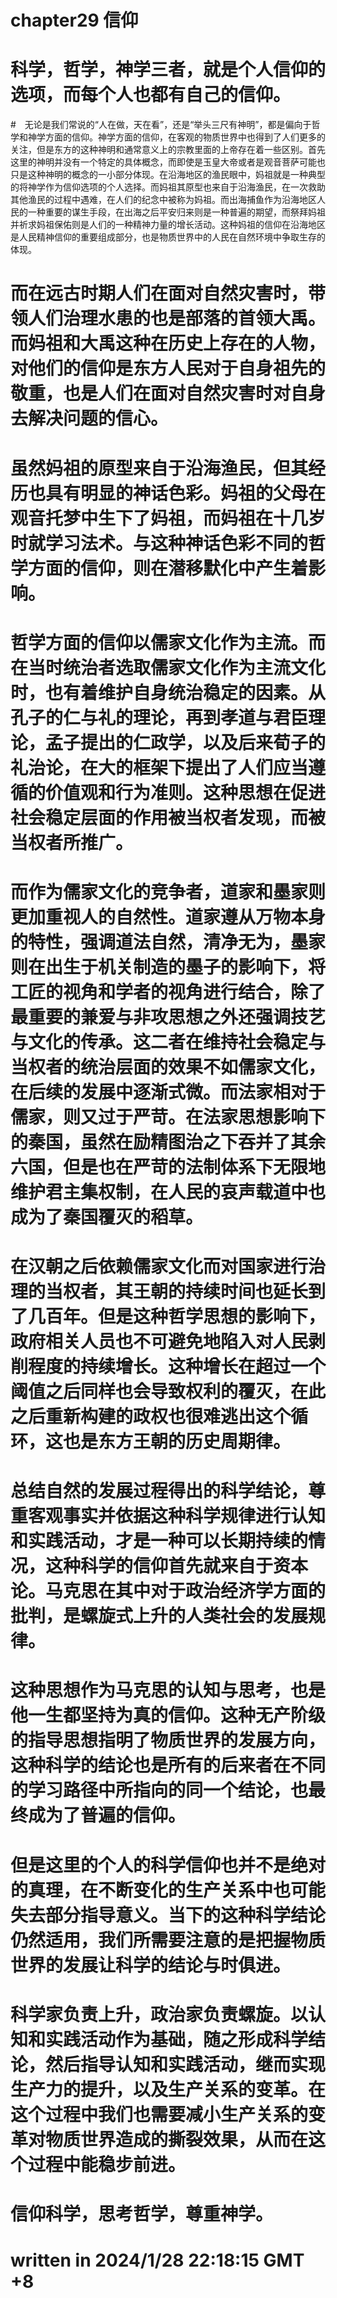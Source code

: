 # chapter29 信仰

# 科学，哲学，神学三者，就是个人信仰的选项，而每个人也都有自己的信仰。
#　无论是我们常说的“人在做，天在看”，还是“举头三尺有神明”，都是偏向于哲学和神学方面的信仰。神学方面的信仰，在客观的物质世界中也得到了人们更多的关注，但是东方的这种神明和通常意义上的宗教里面的上帝存在着一些区别。首先这里的神明并没有一个特定的具体概念，而即使是玉皇大帝或者是观音菩萨可能也只是这种神明的概念的一小部分体现。在沿海地区的渔民眼中，妈祖就是一种典型的将神学作为信仰选项的个人选择。而妈祖其原型也来自于沿海渔民，在一次救助其他渔民的过程中遇难，在人们的纪念中被称为妈祖。而出海捕鱼作为沿海地区人民的一种重要的谋生手段，在出海之后平安归来则是一种普遍的期望，而祭拜妈祖并祈求妈祖保佑则是人们的一种精神力量的增长活动。这种妈祖的信仰在沿海地区是人民精神信仰的重要组成部分，也是物质世界中的人民在自然环境中争取生存的体现。
# 而在远古时期人们在面对自然灾害时，带领人们治理水患的也是部落的首领大禹。而妈祖和大禹这种在历史上存在的人物，对他们的信仰是东方人民对于自身祖先的敬重，也是人们在面对自然灾害时对自身去解决问题的信心。
# 虽然妈祖的原型来自于沿海渔民，但其经历也具有明显的神话色彩。妈祖的父母在观音托梦中生下了妈祖，而妈祖在十几岁时就学习法术。与这种神话色彩不同的哲学方面的信仰，则在潜移默化中产生着影响。
# 哲学方面的信仰以儒家文化作为主流。而在当时统治者选取儒家文化作为主流文化时，也有着维护自身统治稳定的因素。从孔子的仁与礼的理论，再到孝道与君臣理论，孟子提出的仁政学，以及后来荀子的礼治论，在大的框架下提出了人们应当遵循的价值观和行为准则。这种思想在促进社会稳定层面的作用被当权者发现，而被当权者所推广。
# 而作为儒家文化的竞争者，道家和墨家则更加重视人的自然性。道家遵从万物本身的特性，强调道法自然，清净无为，墨家则在出生于机关制造的墨子的影响下，将工匠的视角和学者的视角进行结合，除了最重要的兼爱与非攻思想之外还强调技艺与文化的传承。这二者在维持社会稳定与当权者的统治层面的效果不如儒家文化，在后续的发展中逐渐式微。而法家相对于儒家，则又过于严苛。在法家思想影响下的秦国，虽然在励精图治之下吞并了其余六国，但是也在严苛的法制体系下无限地维护君主集权制，在人民的哀声载道中也成为了秦国覆灭的稻草。
# 在汉朝之后依赖儒家文化而对国家进行治理的当权者，其王朝的持续时间也延长到了几百年。但是这种哲学思想的影响下，政府相关人员也不可避免地陷入对人民剥削程度的持续增长。这种增长在超过一个阈值之后同样也会导致权利的覆灭，在此之后重新构建的政权也很难逃出这个循环，这也是东方王朝的历史周期律。
# 总结自然的发展过程得出的科学结论，尊重客观事实并依据这种科学规律进行认知和实践活动，才是一种可以长期持续的情况，这种科学的信仰首先就来自于资本论。马克思在其中对于政治经济学方面的批判，是螺旋式上升的人类社会的发展规律。
# 这种思想作为马克思的认知与思考，也是他一生都坚持为真的信仰。这种无产阶级的指导思想指明了物质世界的发展方向，这种科学的结论也是所有的后来者在不同的学习路径中所指向的同一个结论，也最终成为了普遍的信仰。
# 但是这里的个人的科学信仰也并不是绝对的真理，在不断变化的生产关系中也可能失去部分指导意义。当下的这种科学结论仍然适用，我们所需要注意的是把握物质世界的发展让科学的结论与时俱进。
# 科学家负责上升，政治家负责螺旋。以认知和实践活动作为基础，随之形成科学结论，然后指导认知和实践活动，继而实现生产力的提升，以及生产关系的变革。在这个过程中我们也需要减小生产关系的变革对物质世界造成的撕裂效果，从而在这个过程中能稳步前进。
# 信仰科学，思考哲学，尊重神学。

# written in 2024/1/28 22:18:15 GMT +8
